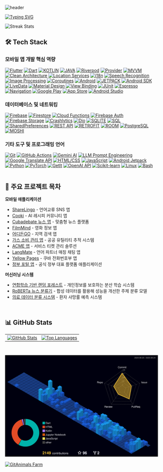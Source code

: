 <!--suppress HtmlDeprecatedAttribute -->
![header](https://capsule-render.vercel.app/api?type=waving&color=gradient&height=300&section=header&text=Hi,+I'm+a+Software+Engineer!+🚀&fontSize=45&animation=fadeIn&fontAlignY=38&desc=&descAlignY=51&descAlign=62)


[![Typing SVG](https://readme-typing-svg.herokuapp.com?color=%230077B5&size=24&width=600&height=45&lines=Welcome+to+my+profile!;I'm+Daehan%2C+innovating+digital+solutions)](https://git.io/typing-svg)

![Streak Stats](https://github-readme-streak-stats.herokuapp.com/?user=daehan-lim&exclude_days=Sun%2CSat)

## 🛠️ Tech Stack

### 모바일 앱 개발 핵심 역량
[![Flutter](https://img.shields.io/badge/Flutter-02569B?style=for-the-badge&logo=flutter&logoColor=white)](https://flutter.dev)
[![Dart](https://img.shields.io/badge/Dart-0175C2?style=for-the-badge&logo=dart&logoColor=white)](https://dart.dev/)
[![KOTLIN](https://img.shields.io/badge/KOTLIN-7F52FF?logo=KOTLIN&logoColor=white&style=for-the-badge)](https://kotlinlang.org)
[![JAVA](https://img.shields.io/badge/JAVA-ED8B00?style=for-the-badge&logo=openjdk&logoColor=white)](https://www.java.com)
[![Riverpod](https://img.shields.io/badge/Riverpod-02569B?style=for-the-badge)](https://riverpod.dev/)
[![Provider](https://img.shields.io/badge/Provider-02569B?style=for-the-badge)](https://pub.dev/packages/provider)
[![MVVM](https://img.shields.io/badge/MVVM-ed9242?style=for-the-badge)](https://developer.android.com/topic/architecture)
[![Clean Architecture](https://img.shields.io/badge/Clean_Architecture-4CAF50?style=for-the-badge)](https://blog.cleancoder.com/uncle-bob/2012/08/13/the-clean-architecture.html)
[![Location Services](https://img.shields.io/badge/Location_Services-4285F4?style=for-the-badge&logo=google-maps&logoColor=white)](https://developers.google.com/maps/documentation)
[![i18n](https://img.shields.io/badge/i18n_다국어_지원-FF6B6B?style=for-the-badge)](https://flutter.dev/docs/development/accessibility-and-localization/internationalization)
[![Speech Recognition](https://img.shields.io/badge/Speech_Recognition-9C27B0?style=for-the-badge)](https://pub.dev/packages/speech_to_text)
[![Image Processing](https://img.shields.io/badge/Image_Processing-FF9800?style=for-the-badge)](https://pub.dev/packages/image)
[![Coroutines](https://img.shields.io/badge/Coroutines-7E57C2?style=for-the-badge)](https://kotlinlang.org/docs/coroutines-overview.html)
[![Android](https://img.shields.io/badge/Android-3DDC84?logo=Android&logoColor=white&style=for-the-badge)](https://developer.android.com)
[![JETPACK](https://img.shields.io/badge/Jetpack-6b52bf?style=for-the-badge&logo=android&logoColor=white)](https://developer.android.com/jetpack)
[![Android SDK](https://img.shields.io/badge/Android_SDK-3DDC84?style=for-the-badge&logo=android&logoColor=white)](https://developer.android.com)
[![LiveData](https://img.shields.io/badge/LiveData-1976D2?style=for-the-badge)](https://developer.android.com/topic/libraries/architecture/livedata)
[![Material Design](https://img.shields.io/badge/Material%20Design-757575?logo=Material-Design&logoColor=white&style=for-the-badge)](https://m3.material.io)
[![View Binding](https://img.shields.io/badge/View_Binding-00BFA5?style=for-the-badge)](https://developer.android.com/topic/libraries/view-binding)
[![JUnit](https://img.shields.io/badge/JUnit-25A162?style=for-the-badge&logo=junit5&logoColor=white)](https://junit.org)
[![Espresso](https://img.shields.io/badge/Espresso-FF5722?style=for-the-badge)](https://developer.android.com/training/testing/espresso)
[![Navigation](https://img.shields.io/badge/Navigation-6200EE?style=for-the-badge&logo=android&logoColor=white)](https://developer.android.com/guide/navigation)
[![Google Play](https://img.shields.io/badge/Google_Play-414141?style=for-the-badge&logo=google-play&logoColor=white)](https://play.google.com/console)
[![App Store](https://img.shields.io/badge/App_Store-007AFF?style=for-the-badge&logo=apple&logoColor=white)](https://developer.apple.com/app-store/)
[![Android Studio](https://img.shields.io/badge/Android_Studio-4285F4?style=for-the-badge&logo=android-studio&logoColor=white)](https://developer.android.com/studio)

### 데이터베이스 및 네트워킹
[![Firebase](https://img.shields.io/badge/Firebase-FFCA28?style=for-the-badge&logo=firebase&logoColor=black)](https://firebase.google.com/)
[![Firestore](https://img.shields.io/badge/Firestore-FFCA28?style=for-the-badge&logo=firebase&logoColor=black)](https://firebase.google.com/products/firestore)
[![Cloud Functions](https://img.shields.io/badge/Firebase_Cloud_Functions-4285F4?style=for-the-badge&logo=google-cloud&logoColor=white)](https://firebase.google.com/products/functions)
[![Firebase Auth](https://img.shields.io/badge/Firebase_Auth-FFCA28?style=for-the-badge&logo=firebase&logoColor=black)](https://firebase.google.com/products/auth)
[![Firebase Storage](https://img.shields.io/badge/Firebase_Storage-FFCA28?style=for-the-badge&logo=firebase&logoColor=black)](https://firebase.google.com/products/storage)
[![Crashlytics](https://img.shields.io/badge/Crashlytics-FFCA28?style=for-the-badge&logo=firebase&logoColor=black)](https://firebase.google.com/products/crashlytics)
[![Dio](https://img.shields.io/badge/Dio-02569B?style=for-the-badge)](https://pub.dev/packages/dio)
[![SQLITE](https://img.shields.io/badge/SQLite-003B57?logo=SQLite&logoColor=white&style=for-the-badge)](https://www.sqlite.org)
[![SQL](https://img.shields.io/badge/SQL-4479A1?style=for-the-badge&logo=sql&logoColor=white)](https://www.sqlite.org)
[![SharedPreferences](https://img.shields.io/badge/SharedPreferences-4CAF50?style=for-the-badge)](https://developer.android.com/training/data-storage/shared-preferences)
[![REST API](https://img.shields.io/badge/REST_API-1E90FF?style=for-the-badge)](https://restfulapi.net)
[![RETROFIT](https://img.shields.io/badge/retrofit-67b586?logo=square&logoColor=white&style=for-the-badge)](https://square.github.io/retrofit)
[![ROOM](https://img.shields.io/badge/Room-003B57?style=for-the-badge&logo=android&logoColor=white)](https://developer.android.com/training/data-storage/room)
[![PostgreSQL](https://img.shields.io/badge/PostgreSQL-4169E1?style=for-the-badge&logo=postgresql&logoColor=white)](https://www.postgresql.org)
[![MOSHI](https://img.shields.io/badge/Moshi-67b586?style=for-the-badge)](https://github.com/square/moshi)

### 기타 도구 및 프로그래밍 언어
[![Git](https://img.shields.io/badge/Git-F05032?style=for-the-badge&logo=git&logoColor=white)](https://git-scm.com)
[![GitHub Actions](https://img.shields.io/badge/GitHub_Actions-2088FF?style=for-the-badge&logo=github-actions&logoColor=white)](https://github.com/features/actions)
[![Gemini AI](https://img.shields.io/badge/Gemini_AI-4285F4?style=for-the-badge&logo=google&logoColor=white)](https://ai.google.dev/)
[![LLM Prompt Engineering](https://img.shields.io/badge/LLM_Prompt_Engineering-FF6B35?style=for-the-badge)](https://platform.openai.com/docs/guides/prompt-engineering)
[![Google Translate API](https://img.shields.io/badge/Google_Translate_API-4285F4?style=for-the-badge&logo=google-translate&logoColor=white)](https://cloud.google.com/translate)
[![HTML/CSS](https://img.shields.io/badge/HTML/CSS-E34F26?style=for-the-badge&logo=html5&logoColor=white)](https://developer.mozilla.org/en-US/docs/Web/HTML)
[![JavaScript](https://img.shields.io/badge/JavaScript-F7DF1E?style=for-the-badge&logo=javascript&logoColor=black)](https://developer.mozilla.org/en-US/docs/Web/JavaScript)
[![Android Jetpack](https://img.shields.io/badge/Android_Jetpack-6b52bf?style=for-the-badge&logo=android&logoColor=white)](https://developer.android.com/jetpack)
[![Python](https://img.shields.io/badge/Python-3776AB?style=for-the-badge&logo=python&logoColor=white)](https://www.python.org)
[![PyTorch](https://img.shields.io/badge/PyTorch-EE4C2C?style=for-the-badge&logo=pytorch&logoColor=white)](https://pytorch.org/)
[![GetIt](https://img.shields.io/badge/GetIt-0175C2?style=for-the-badge)](https://pub.dev/packages/get_it)
[![OpenAI API](https://img.shields.io/badge/OpenAI-API-412991?style=for-the-badge&logo=openai&logoColor=white)](https://platform.openai.com/)
[![Scikit-learn](https://img.shields.io/badge/Scikit--learn-F7931E?style=for-the-badge&logo=scikit-learn&logoColor=white)](https://scikit-learn.org/)
[![Linux](https://img.shields.io/badge/Linux-FCC624?style=for-the-badge&logo=linux&logoColor=black)](https://www.linux.org/)
[![Bash](https://img.shields.io/badge/Bash-4EAA25?style=for-the-badge&logo=gnu-bash&logoColor=white)](https://www.gnu.org/software/bash/)
<br>

<span style="display: block; height: 1px;"></span>
## 📂 주요 프로젝트 목차

**모바일 애플리케이션**
- [ShareLingo](https://github.com/zero-to-one-flutter/flutter-share-lingo) - 언어교류 SNS 앱
- [Cooki](https://github.com/flutter-fantastic-four/cooki-app) - AI 레시피 커뮤니티 앱
- [Cubadebate 뉴스 앱](https://github.com/daehan-lim/cubadebate-app) - 맞춤형 뉴스 플랫폼
- [FilmMind](https://github.com/daehan-lim/flutter-film-mind-app) - 영화 정보 앱
- [어디든GO](https://github.com/daehan-lim/flutter-place-finder) - 지역 검색 앱
- [가스 소비 관리 앱](https://github.com/daehan-lim/gas-consumption-manager) - 공공 유틸리티 추적 시스템
- [ACME 앱](https://github.com/daehan-lim/acme) - 서비스 티켓 관리 솔루션
- [LangMate](https://github.com/daehan-lim/langmate-app) - 언어 파트너 매칭 채팅 앱
- [Yellow Pages](https://github.com/daehan-lim/cuban-yellow-pages) - 쿠바 전화번호부 앱
- [정부 포털 앱](https://github.com/daehan-lim/government-portal-app) - 공식 정부 대표 플랫폼 애플리케이션

**머신러닝 시스템**
- [연합학습 기반 랜덤 포레스트](https://arxiv.org/abs/2407.19193) - 개인정보를 보호하는 분산 학습 시스템
- [RoBERTa 뉴스 분류기](https://github.com/daehan-lim/roberta-sport-news-classifier) - 합성 데이터를 활용해 성능을 개선한 주제 분류 모델
- [의료 데이터 분류 시스템](https://github.com/daehan-lim/associative-classifier-mortality-prediction) - 환자 사망률 예측 시스템

<br>

## 📊 GitHub Stats

<table align="center">
  <tr>
    <td>
      <a href="https://github.com/anuraghazra/github-readme-stats">
        <img src="https://vercel-eight-red-42.vercel.app/api?username=daehan-lim&show_icons=true&theme=transparent&include_all_commits=true" alt="GitHub Stats" width="400"/>
      </a>
    </td>
    <td>
      <a href="https://github.com/anuraghazra/github-readme-stats">
        <img src="https://github-readme-stats.vercel.app/api/top-langs/?username=daehan-lim&layout=compact&theme=transparent" alt="Top Languages" width="300"/>
      </a>
    </td>
  </tr>
</table>

<br>

![](./profile-3d-contrib/profile-night-view.svg)

<a href="https://github.com/devxb/gitanimals">
  <img src="https://render.gitanimals.org/farms/daehan-lim}" alt="GitAnimals Farm"/>
</a>

<br>
